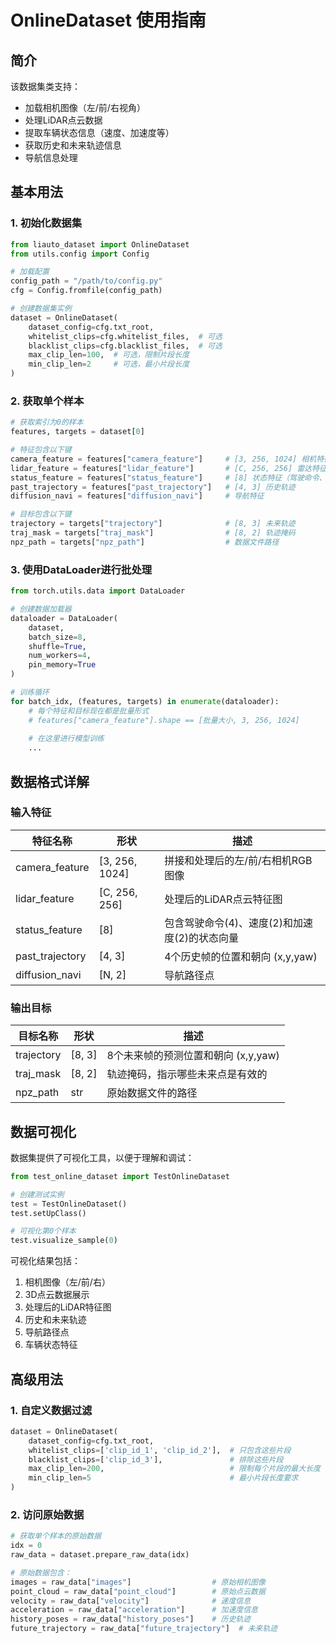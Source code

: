 # OnlineDataset 使用指南

## 简介

该数据集类支持：
- 加载相机图像（左/前/右视角）
- 处理LiDAR点云数据
- 提取车辆状态信息（速度、加速度等）
- 获取历史和未来轨迹信息
- 导航信息处理

## 基本用法

### 1. 初始化数据集

```python
from liauto_dataset import OnlineDataset
from utils.config import Config

# 加载配置
config_path = "/path/to/config.py"
cfg = Config.fromfile(config_path)

# 创建数据集实例
dataset = OnlineDataset(
    dataset_config=cfg.txt_root,
    whitelist_clips=cfg.whitelist_files,  # 可选
    blacklist_clips=cfg.blacklist_files,  # 可选
    max_clip_len=100,  # 可选，限制片段长度
    min_clip_len=2     # 可选，最小片段长度
)
```

### 2. 获取单个样本

```python
# 获取索引为0的样本
features, targets = dataset[0]

# 特征包含以下键
camera_feature = features["camera_feature"]     # [3, 256, 1024] 相机特征张量
lidar_feature = features["lidar_feature"]       # [C, 256, 256] 雷达特征张量
status_feature = features["status_feature"]     # [8] 状态特征（驾驶命令、速度、加速度）
past_trajectory = features["past_trajectory"]   # [4, 3] 历史轨迹
diffusion_navi = features["diffusion_navi"]     # 导航特征

# 目标包含以下键
trajectory = targets["trajectory"]              # [8, 3] 未来轨迹
traj_mask = targets["traj_mask"]                # [8, 2] 轨迹掩码
npz_path = targets["npz_path"]                  # 数据文件路径
```

### 3. 使用DataLoader进行批处理

```python
from torch.utils.data import DataLoader

# 创建数据加载器
dataloader = DataLoader(
    dataset,
    batch_size=8,
    shuffle=True,
    num_workers=4,
    pin_memory=True
)

# 训练循环
for batch_idx, (features, targets) in enumerate(dataloader):
    # 每个特征和目标现在都是批量形式
    # features["camera_feature"].shape == [批量大小, 3, 256, 1024]
    
    # 在这里进行模型训练
    ...
```

## 数据格式详解

### 输入特征

| 特征名称 | 形状 | 描述 |
|---------|------|------|
| camera_feature | [3, 256, 1024] | 拼接和处理后的左/前/右相机RGB图像 |
| lidar_feature | [C, 256, 256] | 处理后的LiDAR点云特征图 |
| status_feature | [8] | 包含驾驶命令(4)、速度(2)和加速度(2)的状态向量 |
| past_trajectory | [4, 3] | 4个历史帧的位置和朝向 (x,y,yaw) |
| diffusion_navi | [N, 2] | 导航路径点 |

### 输出目标

| 目标名称 | 形状 | 描述 |
|---------|------|------|
| trajectory | [8, 3] | 8个未来帧的预测位置和朝向 (x,y,yaw) |
| traj_mask | [8, 2] | 轨迹掩码，指示哪些未来点是有效的 |
| npz_path | str | 原始数据文件的路径 |

## 数据可视化

数据集提供了可视化工具，以便于理解和调试：

```python
from test_online_dataset import TestOnlineDataset

# 创建测试实例
test = TestOnlineDataset()
test.setUpClass()

# 可视化第0个样本
test.visualize_sample(0)
```

可视化结果包括：
1. 相机图像（左/前/右）
2. 3D点云数据展示
3. 处理后的LiDAR特征图
4. 历史和未来轨迹
5. 导航路径点
6. 车辆状态特征

## 高级用法

### 1. 自定义数据过滤

```python
dataset = OnlineDataset(
    dataset_config=cfg.txt_root,
    whitelist_clips=['clip_id_1', 'clip_id_2'],  # 只包含这些片段
    blacklist_clips=['clip_id_3'],               # 排除这些片段
    max_clip_len=200,                            # 限制每个片段的最大长度
    min_clip_len=5                               # 最小片段长度要求
)
```

### 2. 访问原始数据

```python
# 获取单个样本的原始数据
idx = 0
raw_data = dataset.prepare_raw_data(idx)

# 原始数据包含：
images = raw_data["images"]                  # 原始相机图像
point_cloud = raw_data["point_cloud"]        # 原始点云数据
velocity = raw_data["velocity"]              # 速度信息
acceleration = raw_data["acceleration"]      # 加速度信息
history_poses = raw_data["history_poses"]    # 历史轨迹
future_trajectory = raw_data["future_trajectory"]  # 未来轨迹
```